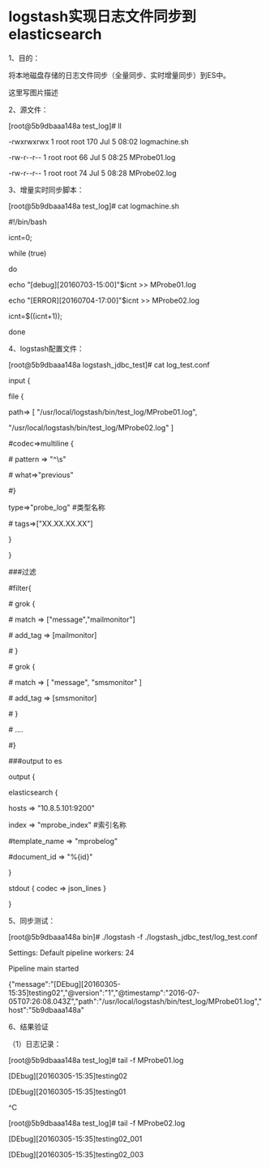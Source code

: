 # logstash实现日志文件同步到elasticsearch

1、目的：

将本地磁盘存储的日志文件同步（全量同步、实时增量同步）到ES中。

这里写图片描述

2、源文件：

\[root@5b9dbaaa148a test\_log\]\# ll

-rwxrwxrwx 1 root root 170 Jul 5 08:02 logmachine.sh

-rw-r--r-- 1 root root 66 Jul 5 08:25 MProbe01.log

-rw-r--r-- 1 root root 74 Jul 5 08:28 MProbe02.log

3、增量实时同步脚本：

\[root@5b9dbaaa148a test\_log\]\# cat logmachine.sh

\#!/bin/bash

icnt=0;

while \(true\)

do

echo "\[debug\]\[20160703-15:00\]"$icnt &gt;&gt; MProbe01.log

echo "\[ERROR\]\[20160704-17:00\]"$icnt &gt;&gt; MProbe02.log

icnt=$\(\(icnt+1\)\);

done

4、logstash配置文件：

\[root@5b9dbaaa148a logstash\_jdbc\_test\]\# cat log\_test.conf

input {

file {

path=&gt; \[ "/usr/local/logstash/bin/test\_log/MProbe01.log",

"/usr/local/logstash/bin/test\_log/MProbe02.log" \]

\#codec=&gt;multiline {

\# pattern =&gt; "^\s"

\# what=&gt;"previous"

\#}

type=&gt;"probe\_log"  \#类型名称

\# tags=&gt;\["XX.XX.XX.XX"\]

}

}

\#\#\#过滤

\#filter{

\# grok {

\# match =&gt; \["message","mailmonitor"\]

\# add\_tag =&gt; \[mailmonitor\]

\# }

\# grok {

\# match =&gt; \[ "message", "smsmonitor" \]

\# add\_tag =&gt; \[smsmonitor\]

\# }

\# ....

\#}

\#\#\#output to es

output {

elasticsearch {

hosts =&gt; "10.8.5.101:9200"

index =&gt; "mprobe\_index"     \#索引名称

\#template\_name =&gt; "mprobelog"

\#document\_id =&gt; "%{id}"

}

stdout { codec =&gt; json\_lines }

}

5、同步测试：

\[root@5b9dbaaa148a bin\]\# ./logstash -f ./logstash\_jdbc\_test/log\_test.conf

Settings: Default pipeline workers: 24

Pipeline main started

{"message":"\[DEbug\]\[20160305-15:35\]testing02","@version":"1","@timestamp":"2016-07-05T07:26:08.043Z","path":"/usr/local/logstash/bin/test\_log/MProbe01.log","host":"5b9dbaaa148a"

6、结果验证

（1）日志记录：

\[root@5b9dbaaa148a test\_log\]\# tail -f MProbe01.log

\[DEbug\]\[20160305-15:35\]testing02

\[DEbug\]\[20160305-15:35\]testing01

^C

\[root@5b9dbaaa148a test\_log\]\# tail -f MProbe02.log

\[DEbug\]\[20160305-15:35\]testing02\_001

\[DEbug\]\[20160305-15:35\]testing02\_003

